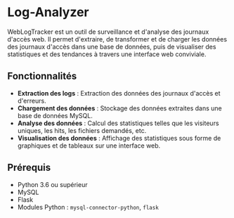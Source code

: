 # Log-Analyzer

WebLogTracker est un outil de surveillance et d'analyse des journaux d'accès web. Il permet d'extraire, de transformer et de charger les données des journaux d'accès dans une base de données, puis de visualiser des statistiques et des tendances à travers une interface web conviviale.

## Fonctionnalités

- **Extraction des logs** : Extraction des données des journaux d'accès et d'erreurs.
- **Chargement des données** : Stockage des données extraites dans une base de données MySQL.
- **Analyse des données** : Calcul des statistiques telles que les visiteurs uniques, les hits, les fichiers demandés, etc.
- **Visualisation des données** : Affichage des statistiques sous forme de graphiques et de tableaux sur une interface web.

## Prérequis

- Python 3.6 ou supérieur
- MySQL
- Flask
- Modules Python : `mysql-connector-python`, `flask`